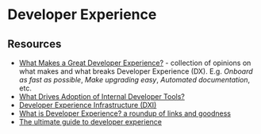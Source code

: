 # Developer Experience

## Resources

- [What Makes a Great Developer Experience?](https://leerob.io/blog/developer-experience-examples) - collection of opinions on what makes and what breaks Developer Experience (DX).
  E.g. _Onboard as fast as possible_, _Make upgrading easy_, _Automated documentation_, etc.
- [What Drives Adoption of Internal Developer Tools?](https://newsletter.abinoda.com/p/build-tool-adoption)
- [Developer Experience Infrastructure (DXI)](https://kenneth.io/post/developer-experience-infrastructure-dxi)
- [What is Developer Experience? a roundup of links and goodness](https://redmonk.com/jgovernor/2022/02/21/what-is-developer-experience-a-roundup-of-links-and-goodness/)
- [The ultimate guide to developer experience](https://www.swarmia.com/blog/developer-experience-what-why-how/?utm_campaign=Pointer&utm_source=email&utm_medium=cpv&utm_content=july23)
